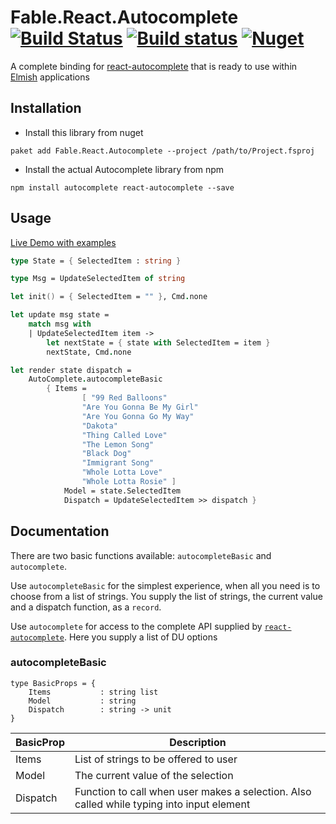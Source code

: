 # Fable.React.Autocomplete [![Build Status](https://travis-ci.org/DaveDawkins/Fable.React.Autocomplete.svg?branch=master)](https://travis-ci.org/DaveDawkins/Fable.React.Autocomplete) [![Build status](https://ci.appveyor.com/api/projects/status/9ihe9vmw3k37u72r?svg=true)](https://ci.appveyor.com/project/DaveDawkins/fable-react-autocomplete) [![Nuget](https://img.shields.io/nuget/v/Fable.React.Autocomplete.svg?maxAge=0&colorB=brightgreen)](https://www.nuget.org/packages/Fable.React.Autocomplete)


A complete binding for [react-autocomplete](https://github.com/coderhaoxin/react-autocomplete) that is ready to use within [Elmish](https://github.com/fable-elmish/elmish) applications

## Installation
- Install this library from nuget
```
paket add Fable.React.Autocomplete --project /path/to/Project.fsproj
```
- Install the actual Autocomplete library from npm
```
npm install autocomplete react-autocomplete --save
```

## Usage 

[Live Demo with examples](https://davedawkins.github.io/Fable.React.Autocomplete/)

```fs
type State = { SelectedItem : string }

type Msg = UpdateSelectedItem of string 

let init() = { SelectedItem = "" }, Cmd.none

let update msg state = 
    match msg with 
    | UpdateSelectedItem item ->
        let nextState = { state with SelectedItem = item }
        nextState, Cmd.none

let render state dispatch = 
    AutoComplete.autocompleteBasic
        { Items =
                [ "99 Red Balloons"
                "Are You Gonna Be My Girl"
                "Are You Gonna Go My Way"
                "Dakota"
                "Thing Called Love"
                "The Lemon Song"
                "Black Dog"
                "Immigrant Song"
                "Whole Lotta Love"
                "Whole Lotta Rosie" ]
            Model = state.SelectedItem
            Dispatch = UpdateSelectedItem >> dispatch }

```
## Documentation

There are two basic functions available: `autocompleteBasic` and `autocomplete`.

Use `autocompleteBasic` for the simplest experience, when all you need is to choose from a list of strings. You supply the list of strings, the current value and a dispatch function, as a `record`.

Use `autocomplete` for access to the complete API supplied by [`react-autocomplete`](). Here you supply a list of DU options

### autocompleteBasic

```
type BasicProps = {
    Items           : string list
    Model           : string
    Dispatch        : string -> unit
}
```

| BasicProp   | Description                                                                                |
| ----------- | ------------------------------------------------------------------------------------------ |
| Items       | List of strings to be offered to user                                                      |
| Model       | The current value of the selection                                                         |
| Dispatch    | Function to call when user makes a selection. Also called while typing into input element  |

